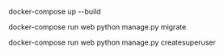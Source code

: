 docker-compose up --build

docker-compose run web python manage.py migrate

docker-compose run web python manage.py createsuperuser

